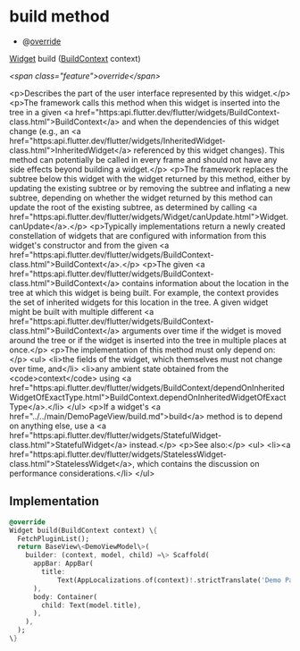 


# build method







- @[override](https:api.flutter.dev/flutter/dart-core/override-constant.html)

[Widget](https:api.flutter.dev/flutter/widgets/Widget-class.html) build
([BuildContext](https:api.flutter.dev/flutter/widgets/BuildContext-class.html) context)

_\<span class="feature"\>override\</span\>_



\<p\>Describes the part of the user interface represented by this widget.\</p\>
\<p\>The framework calls this method when this widget is inserted into the tree
in a given \<a href="https:api.flutter.dev/flutter/widgets/BuildContext-class.html"\>BuildContext\</a\> and when the dependencies of this widget change
(e.g., an \<a href="https:api.flutter.dev/flutter/widgets/InheritedWidget-class.html"\>InheritedWidget\</a\> referenced by this widget changes). This
method can potentially be called in every frame and should not have any side
effects beyond building a widget.\</p\>
\<p\>The framework replaces the subtree below this widget with the widget
returned by this method, either by updating the existing subtree or by
removing the subtree and inflating a new subtree, depending on whether the
widget returned by this method can update the root of the existing
subtree, as determined by calling \<a href="https:api.flutter.dev/flutter/widgets/Widget/canUpdate.html"\>Widget.canUpdate\</a\>.\</p\>
\<p\>Typically implementations return a newly created constellation of widgets
that are configured with information from this widget's constructor and
from the given \<a href="https:api.flutter.dev/flutter/widgets/BuildContext-class.html"\>BuildContext\</a\>.\</p\>
\<p\>The given \<a href="https:api.flutter.dev/flutter/widgets/BuildContext-class.html"\>BuildContext\</a\> contains information about the location in the
tree at which this widget is being built. For example, the context
provides the set of inherited widgets for this location in the tree. A
given widget might be built with multiple different \<a href="https:api.flutter.dev/flutter/widgets/BuildContext-class.html"\>BuildContext\</a\>
arguments over time if the widget is moved around the tree or if the
widget is inserted into the tree in multiple places at once.\</p\>
\<p\>The implementation of this method must only depend on:\</p\>
\<ul\>
\<li\>the fields of the widget, which themselves must not change over time,
and\</li\>
\<li\>any ambient state obtained from the \<code\>context\</code\> using
\<a href="https:api.flutter.dev/flutter/widgets/BuildContext/dependOnInheritedWidgetOfExactType.html"\>BuildContext.dependOnInheritedWidgetOfExactType\</a\>.\</li\>
\</ul\>
\<p\>If a widget's \<a href="../../main/DemoPageView/build.md"\>build\</a\> method is to depend on anything else, use a
\<a href="https:api.flutter.dev/flutter/widgets/StatefulWidget-class.html"\>StatefulWidget\</a\> instead.\</p\>
\<p\>See also:\</p\>
\<ul\>
\<li\>\<a href="https:api.flutter.dev/flutter/widgets/StatelessWidget-class.html"\>StatelessWidget\</a\>, which contains the discussion on performance considerations.\</li\>
\</ul\>



## Implementation

```dart
@override
Widget build(BuildContext context) \{
  FetchPluginList();
  return BaseView\<DemoViewModel\>(
    builder: (context, model, child) =\> Scaffold(
      appBar: AppBar(
        title:
            Text(AppLocalizations.of(context)!.strictTranslate('Demo Page')),
      ),
      body: Container(
        child: Text(model.title),
      ),
    ),
  );
\}
```








